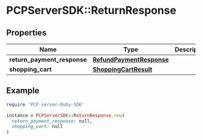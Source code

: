 # PCPServerSDK::ReturnResponse

## Properties

| Name | Type | Description | Notes |
| ---- | ---- | ----------- | ----- |
| **return_payment_response** | [**RefundPaymentResponse**](RefundPaymentResponse.md) |  | [optional] |
| **shopping_cart** | [**ShoppingCartResult**](ShoppingCartResult.md) |  | [optional] |

## Example

```ruby
require 'PCP-server-Ruby-SDK'

instance = PCPServerSDK::ReturnResponse.new(
  return_payment_response: null,
  shopping_cart: null
)
```

